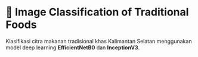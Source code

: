 # 🧠 Image Classification of Traditional Foods

Klasifikasi citra makanan tradisional khas Kalimantan Selatan menggunakan model deep learning **EfficientNetB0** dan **InceptionV3**.

